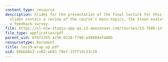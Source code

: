 ```yaml
---
content_type: resource
description: Slides for the presentation of the final lecture for this course. These
  slides contain a review of the course's main topics, the Sloan evalution form, and
  a feedback survey.
file: https://ol-ocw-studio-app-qa.s3.amazonaws.com/courses/15-760b-introduction-to-operations-management-spring-2004/98bbb8e2ce62e6d370ef23ff1dc33c19_lec19_wrap_up.pdf
file_type: application/pdf
parent_uid: 6f6f2355-ac56-0228-f798-a49604efa08b
resourcetype: Document
title: lec19_wrap_up.pdf
uid: 98bbb8e2-ce62-e6d3-70ef-23ff1dc33c19
---
```


